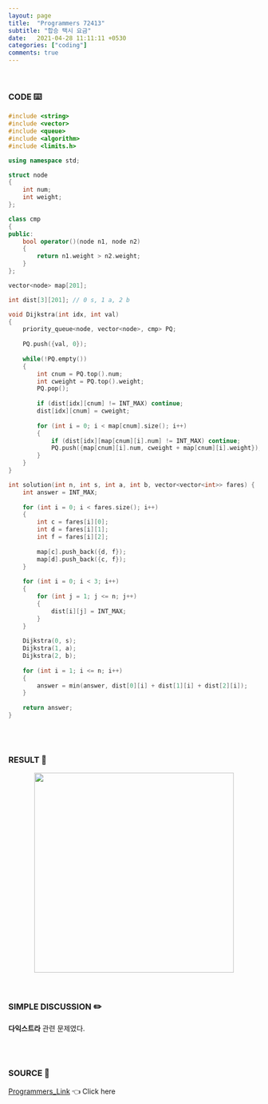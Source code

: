 ```yaml
---
layout: page
title:  "Programmers 72413"
subtitle: "합승 택시 요금"
date:   2021-04-28 11:11:11 +0530
categories: ["coding"]
comments: true
---
```


<br>

### CODE ⌨️

```c++
#include <string>
#include <vector>
#include <queue>
#include <algorithm>
#include <limits.h>

using namespace std;

struct node
{
    int num;
    int weight;
};

class cmp
{
public:
    bool operator()(node n1, node n2)
    {
        return n1.weight > n2.weight;
    }
};

vector<node> map[201];

int dist[3][201]; // 0 s, 1 a, 2 b

void Dijkstra(int idx, int val)
{
    priority_queue<node, vector<node>, cmp> PQ;
    
    PQ.push({val, 0});
    
    while(!PQ.empty())
    {
        int cnum = PQ.top().num;
        int cweight = PQ.top().weight;
        PQ.pop();
        
        if (dist[idx][cnum] != INT_MAX) continue;
        dist[idx][cnum] = cweight;
        
        for (int i = 0; i < map[cnum].size(); i++)
        {
            if (dist[idx][map[cnum][i].num] != INT_MAX) continue;
            PQ.push({map[cnum][i].num, cweight + map[cnum][i].weight});
        }
    }
}

int solution(int n, int s, int a, int b, vector<vector<int>> fares) {
    int answer = INT_MAX;
    
    for (int i = 0; i < fares.size(); i++)
    {
        int c = fares[i][0];
        int d = fares[i][1];
        int f = fares[i][2];
        
        map[c].push_back({d, f});
        map[d].push_back({c, f});
    }
    
    for (int i = 0; i < 3; i++)
    {
        for (int j = 1; j <= n; j++)
        {
            dist[i][j] = INT_MAX;
        }
    }
    
    Dijkstra(0, s);
    Dijkstra(1, a);
    Dijkstra(2, b);
    
    for (int i = 1; i <= n; i++)
    {
        answer = min(answer, dist[0][i] + dist[1][i] + dist[2][i]);
    }
    
    return answer;
}
```  

<br>
<br>

### RESULT 💛

<img src="{{ '/assets/programmers/p72413r.jpg' }}" style="width: 400px; height: auto; margin-left: auto; margin-right: auto; display: block;">  

<br>
<br>

### SIMPLE DISCUSSION ✏️

**다익스트라** 관련 문제였다.  

<br>
<br>

### SOURCE 💎

[Programmers_Link][link] 👈 Click here  

<br>

<script src="https://utteranc.es/client.js"
        repo="DCherish/DCherish.github.io"
        issue-term="pathname"
        theme="boxy-light"
        crossorigin="anonymous"
        async>
</script>

[link]: https://programmers.co.kr/learn/courses/30/lessons/72413